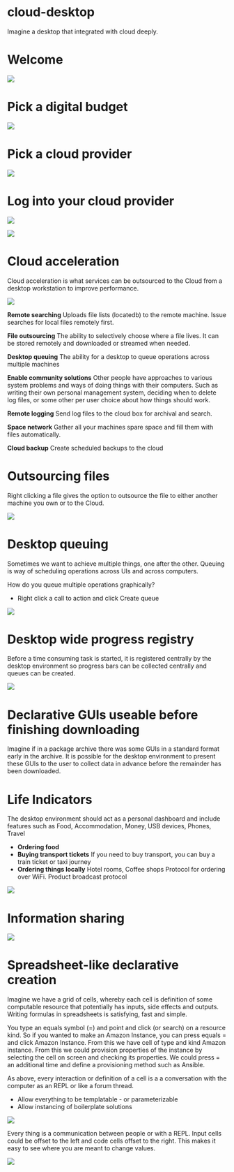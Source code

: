 # cloud-desktop

Imagine a desktop that integrated with cloud deeply.

# Welcome

![](images/welcome.png)

# Pick a digital budget

![](images/budget.png)

# Pick a cloud provider

![](images/pickcloud.png)

# Log into your cloud provider

![](images/cloud_login.png)

![](images/creating_cloud.png)

# Cloud acceleration

Cloud acceleration is what services can be outsourced to the Cloud from a desktop workstation to improve performance.

![](images/acceleration.png)

**Remote searching** Uploads file lists (locatedb) to the remote machine. Issue searches for local files remotely first.

**File outsourcing** The ability to selectively choose where a file lives. It can be stored remotely and downloaded or streamed when needed.

**Desktop queuing** The ability for a desktop to queue operations across multiple machines

**Enable community solutions** Other people have approaches to various system problems and ways of doing things with their computers. Such as writing their own personal management system, deciding when to delete log files, or some other per user choice about how things should work.

**Remote logging** Send log files to the cloud box for archival and search.

**Space network** Gather all your machines spare space and fill them with files automatically.

**Cloud backup** Create scheduled backups to the cloud

# Outsourcing files

Right clicking a file gives the option to outsource the file to either another machine you own or to the Cloud.

![](images/outsource.png)

# Desktop queuing

Sometimes we want to achieve multiple things, one after the other. Queuing is way of scheduling operations across UIs and across computers.

How do you queue multiple operations graphically?

 * Right click a call to action and click Create queue

![](images/queuing.png)

# Desktop wide progress registry

Before a time consuming task is started, it is registered centrally by the desktop environment so progress bars can be collected centrally and queues can be created.

![](images/progress.png)

# Declarative GUIs useable before finishing downloading

Imagine if in a package archive there was some GUIs in a standard format early in the archive. It is possible for the desktop environment to present these GUIs to the user to collect data in advance before the remainder has been downloaded.

# Life Indicators

The desktop environment should act as a personal dashboard and include features such as Food, Accommodation, Money, USB devices, Phones, Travel

 * **Ordering food**
 * **Buying transport tickets** If you need to buy transport, you can buy a train ticket or taxi journey
 * **Ordering things locally** Hotel rooms, Coffee shops Protocol for ordering over WiFi. Product broadcast protocol

![](images/indicator.png)

# Information sharing

![](images/information.png)

# Spreadsheet-like declarative creation

Imagine we have a grid of cells, whereby each cell is definition of some computable resource that potentially has inputs, side effects and outputs. Writing formulas in spreadsheets is satisfying, fast and simple.

You type an equals symbol (=) and point and click (or search) on a resource kind. So if you wanted to make an Amazon Instance, you can press equals = and click Amazon Instance. From this we have cell of type and kind Amazon instance. From this we could provision properties of the instance by selecting the cell on screen and checking its properties. We could press = an additional time and define a provisioning method such as Ansible.

As above, every interaction or definition of a cell is a a conversation with the computer as an REPL or like a forum thread.
* Allow everything to be templatable - or parameterizable
* Allow instancing of boilerplate solutions

![](images/cellcomputing.png)

Every thing is a communication between people or with a REPL. Input cells could be offset to the left and code cells offset to the right. This makes it easy to see where you are meant to change values.

![](images/replinput.png)
